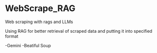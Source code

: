 # WebScrape_RAG
Web scraping with rags and LLMs

Using RAG for better retrieval of scraped data and putting it into specified format

-Gemini
-Beatiful Soup        
